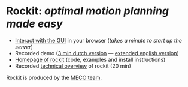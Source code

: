 # Rockit: _optimal motion planning made easy_

 * [Interact with the GUI](https://mybinder.org/v2/gh/meco-group/rockit_demo/main?urlpath=rockit_demo%2Findex.html) in your browser (_takes a minute to start up the server_)
 * Recorded demo ([3 min dutch version](tba) &mdash; [extended english version](tba))
 * [Homepage of rockit](https://gitlab.kuleuven.be/meco-software/rockit) (code, examples and install instructions)
 * Recorded [technical overview](https://youtu.be/dS4U_k6B904) of rockit (20 min)


Rockit is produced by the [MECO team](https://www.mech.kuleuven.be/en/pma/research/meco).



